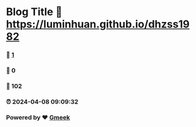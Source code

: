 # Blog Title :link: https://luminhuan.github.io/dhzss1982 
### :page_facing_up: [1](https://luminhuan.github.io/dhzss1982/tag.html) 
### :speech_balloon: 0 
### :hibiscus: 102 
### :alarm_clock: 2024-04-08 09:09:32 
### Powered by :heart: [Gmeek](https://github.com/Meekdai/Gmeek)

